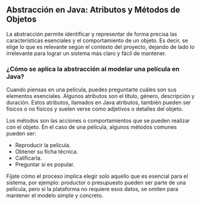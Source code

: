 <h2 align="left"> Abstracción en Java: Atributos y Métodos de Objetos </h2>

<p align="left"> La abstracción permite identificar y representar de forma precisa las características esenciales y el comportamiento de un objeto. Es decir, se elige lo que es relevante según el contexto del proyecto, dejando de lado lo irrelevante para lograr un sistema más claro y fácil de mantener. </p>


<h3> ¿Cómo se aplica la abstracción al modelar una película en Java? </h3>

<p align="left"> Cuando piensas en una película, puedes preguntarte cuáles son sus elementos esenciales. Algunos atributos son el título, género, descripción y duración. Estos atributos, llamados en Java atributos, también pueden ser físicos o no físicos y suelen verse como adjetivos o detalles del objeto. 

Los métodos son las acciones o comportamientos que se pueden realizar con el objeto. En el caso de una película, algunos métodos comunes pueden ser:

* Reproducir la película.
* Obtener su ficha técnica.
* Calificarla.
* Preguntar si es popular.

Fíjate cómo el proceso implica elegir solo aquello que es esencial para el sistema, por ejemplo: productor o presupuesto pueden ser parte de una película, pero si la plataforma no requiere esos datos, se omiten para mantener el modelo simple y concreto.

</p>